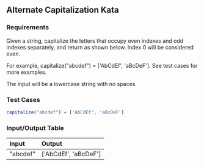 ## Alternate Capitalization Kata

### Requirements 

Given a string, capitalize the letters that occupy even indexes and odd indexes separately, and return as shown below. Index 0 will be considered even.

For example, capitalize("abcdef") = ['AbCdEf', 'aBcDeF']. See test cases for more examples.

The input will be a lowercase string with no spaces.

### Test Cases

```JavaScript
capitalize("abcdef") = ['AbCdEf', 'aBcDeF']
```

### Input/Output Table

| Input                                    | Output |
| :----------------------------------------| :----- |
| "abcdef"                      | ['AbCdEf', 'aBcDeF']     |



